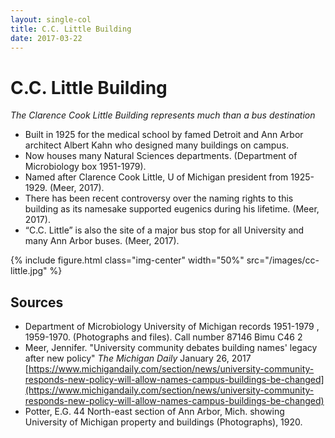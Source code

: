 ```yaml
---
layout: single-col
title: C.C. Little Building
date: 2017-03-22
---
```


# C.C. Little Building

_The Clarence Cook Little Building represents much than a bus destination_

- Built in 1925 for the medical school by famed Detroit and Ann Arbor architect Albert Kahn who designed many buildings on campus.
- Now houses many Natural Sciences departments. (Department of Microbiology box 1951-1979).
- Named after Clarence Cook Little, U of Michigan president from 1925-1929. (Meer, 2017).
- There has been recent controversy over the naming rights to this building as its namesake supported eugenics during his lifetime. (Meer, 2017).
- “C.C. Little” is also the site of a major bus stop for all University and many Ann Arbor buses. (Meer, 2017).

 {% include figure.html class="img-center" width="50%" src="/images/cc-little.jpg" %}


## Sources
- Department of Microbiology University of Michigan records 1951-1979 , 1959-1970. (Photographs and files). Call number 87146 Bimu C46 2
- Meer, Jennifer. "University community debates building names' legacy after new policy" _The Michigan Daily_ January 26, 2017 [https://www.michigandaily.com/section/news/university-community-responds-new-policy-will-allow-names-campus-buildings-be-changed](https://www.michigandaily.com/section/news/university-community-responds-new-policy-will-allow-names-campus-buildings-be-changed) 
- Potter, E.G. 44	North-east section of Ann Arbor, Mich. showing University of Michigan property and buildings (Photographs), 1920.
